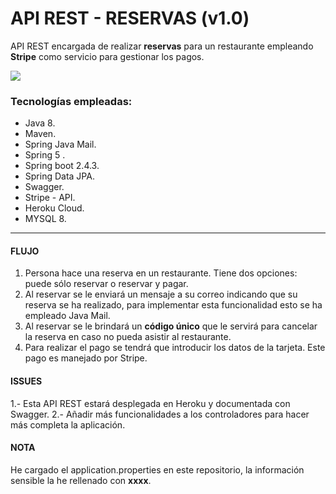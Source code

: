 # API REST - RESERVAS (v1.0)

API REST encargada de realizar **reservas** para un restaurante empleando **Stripe** como servicio para gestionar los pagos.

![](https://firebasestorage.googleapis.com/v0/b/certificadoapp-3bb25.appspot.com/o/imagenes%2F3%20capas.jpg?alt=media&token=7045f5de-c5ee-4b5c-916c-a2f816c63be1)

### Tecnologías empleadas:
- Java 8.
- Maven.
- Spring Java Mail.
- Spring 5 .
- Spring boot 2.4.3.
- Spring Data JPA.
- Swagger.
- Stripe - API.
- Heroku Cloud.
- MYSQL 8.

------------
#### FLUJO
1.  Persona hace una reserva en un restaurante. Tiene dos opciones: puede sólo reservar o reservar y pagar.
2. Al reservar se le enviará un mensaje a su correo indicando que su reserva se ha realizado, para implementar esta funcionalidad esto se ha empleado Java Mail. 
3. Al reservar se le brindará un **código único** que le servirá para cancelar la reserva en caso no pueda asistir al restaurante.
4. Para realizar el pago se tendrá que introducir los datos de la tarjeta. Este pago es manejado por Stripe.

#### ISSUES
1.- Esta API REST estará desplegada en Heroku y documentada con Swagger.
2.- Añadir más funcionalidades a los controladores para hacer más completa la aplicación.

#### NOTA
He cargado el application.properties en este repositorio, la información sensible la he rellenado con **xxxx**.
